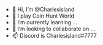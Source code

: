 - 👋 Hi, I’m @Charlesisland
- 👀 I play Coin Hunt World
- 🌱 I’m currently learning ...
- 💞️ I’m looking to collaborate on ...
- 📫 Discord is Charlesisland#7777

<!---
Charlesisland/Charlesisland is a ✨ special ✨ repository because its `README.md` (this file) appears on your GitHub profile.
You can click the Preview link to take a look at your changes.
--->
